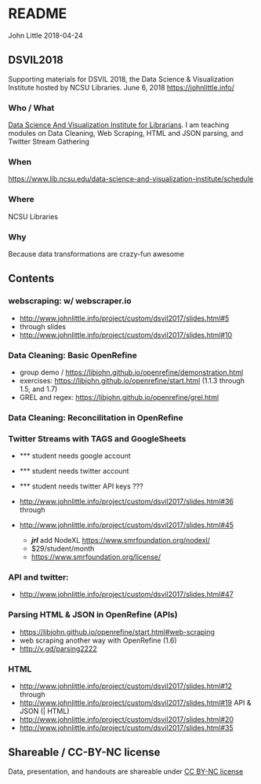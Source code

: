 README
================
John Little
2018-04-24

DSVIL2018
---------

Supporting materials for DSVIL 2018, the Data Science & Visualization Institute hosted by NCSU Libraries. June 6, 2018 <https://johnlittle.info/>

### Who / What

[Data Science And Visualization Institute for Librarians](https://www.lib.ncsu.edu/data-science-and-visualization-institute/). I am teaching modules on Data Cleaning, Web Scraping, HTML and JSON parsing, and Twitter Stream Gathering

### When

<https://www.lib.ncsu.edu/data-science-and-visualization-institute/schedule>

### Where

NCSU Libraries

### Why

Because data transformations are crazy-fun awesome

Contents
--------

### webscraping: w/ webscraper.io

-   <http://www.johnlittle.info/project/custom/dsvil2017/slides.html#5>
-   through slides
-   <http://www.johnlittle.info/project/custom/dsvil2017/slides.html#10>

### Data Cleaning: Basic OpenRefine

-   group demo / <https://libjohn.github.io/openrefine/demonstration.html>
-   exercises: <https://libjohn.github.io/openrefine/start.html> (1.1.3 through 1.5, and 1.7)
-   GREL and regex: <https://libjohn.github.io/openrefine/grel.html>

### Data Cleaning: Reconcilitation in OpenRefine

### Twitter Streams with TAGS and GoogleSheets

-   \*\*\* student needs google account
-   \*\*\* student needs twitter account
-   \*\*\* student needs twitter API keys ???
-   <http://www.johnlittle.info/project/custom/dsvil2017/slides.html#36> through
-   <http://www.johnlittle.info/project/custom/dsvil2017/slides.html#45>

    -   ***jrl*** add NodeXL <https://www.smrfoundation.org/nodexl/>
    -   $29/student/month
    -   <https://www.smrfoundation.org/license/>

### API and twitter:

-   <http://www.johnlittle.info/project/custom/dsvil2017/slides.html#47>

### Parsing HTML & JSON in OpenRefine (APIs)

-   <https://libjohn.github.io/openrefine/start.html#web-scraping>
-   web scraping another way with OpenRefine (1.6)
-   <http://v.gd/parsing2222>

### HTML

-   <http://www.johnlittle.info/project/custom/dsvil2017/slides.html#12> through
-   <http://www.johnlittle.info/project/custom/dsvil2017/slides.html#19> API & JSON (| HTML)
-   <http://www.johnlittle.info/project/custom/dsvil2017/slides.html#20>
-   <http://www.johnlittle.info/project/custom/dsvil2017/slides.html#35>

Shareable / CC-BY-NC license
----------------------------

Data, presentation, and handouts are shareable under [CC BY-NC license](https://creativecommons.org/licenses/by-nc/4.0/)
